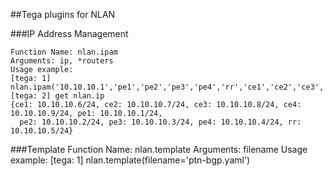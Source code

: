 ##Tega plugins for NLAN

###IP Address Management
```
Function Name: nlan.ipam
Arguments: ip, *routers
Usage example:
[tega: 1] nlan.ipam('10.10.10.1','pe1','pe2','pe3','pe4','rr','ce1','ce2','ce3','ce4')
[tega: 2] get nlan.ip
{ce1: 10.10.10.6/24, ce2: 10.10.10.7/24, ce3: 10.10.10.8/24, ce4: 10.10.10.9/24, pe1: 10.10.10.1/24,
  pe2: 10.10.10.2/24, pe3: 10.10.10.3/24, pe4: 10.10.10.4/24, rr: 10.10.10.5/24}

```
###Template
Function Name: nlan.template
Arguments: filename
Usage example:
[tega: 1] nlan.template(filename='ptn-bgp.yaml')
